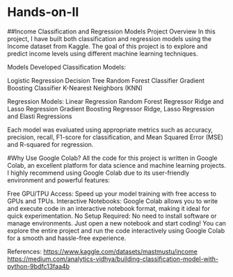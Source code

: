 # Hands-on-II

##Income Classification and Regression Models
Project Overview
In this project, I have built both classification and regression models using the Income dataset from Kaggle. The goal of this project is to explore and predict income levels using different machine learning techniques.

Models Developed
Classification Models:

Logistic Regression
Decision Tree
Random Forest Classifier
Gradient Boosting Classifier
K-Nearest Neighbors (KNN)

Regression Models:
Linear Regression
Random Forest Regressor
Ridge and Lasso Regression
Gradient Boosting Regressor
Ridge, Lasso Regression and Elasti Regressions

Each model was evaluated using appropriate metrics such as accuracy, precision, recall, F1-score for classification, and Mean Squared Error (MSE) and R-squared for regression.


#Why Use Google Colab?
All the code for this project is written in Google Colab, an excellent platform for data science and machine learning projects. I highly recommend using Google Colab due to its user-friendly environment and powerful features:

Free GPU/TPU Access: Speed up your model training with free access to GPUs and TPUs.
Interactive Notebooks: Google Colab allows you to write and execute code in an interactive notebook format, making it ideal for quick experimentation.
No Setup Required: No need to install software or manage environments. Just open a new notebook and start coding!
You can explore the entire project and run the code interactively using Google Colab for a smooth and hassle-free experience.

References:
https://www.kaggle.com/datasets/mastmustu/income
https://medium.com/analytics-vidhya/building-classification-model-with-python-9bdfc13faa4b
